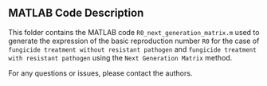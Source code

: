 ## MATLAB Code Description

This folder contains the MATLAB code `R0_next_generation_matrix.m` used to generate the expression of the basic reproduction number `R0` for the case of `fungicide treatment without resistant pathogen` and `fungicide treatment with resistant pathogen` using the `Next Generation Matrix` method.

For any questions or issues, please contact the authors.